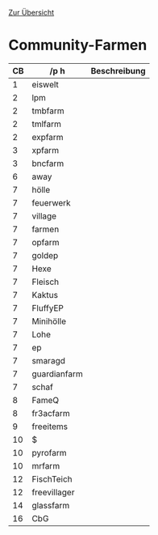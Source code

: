 [Zur Übersicht](README.md)

# Community-Farmen

|CB|/p h|Beschreibung|
|---|---|---|
|1|eiswelt||
|2|lpm||
|2|tmbfarm||
|2|tmlfarm||
|2|expfarm||
|3|xpfarm||
|3|bncfarm||
|6|away||
|7|hölle||
|7|feuerwerk||
|7|village||
|7|farmen||
|7|opfarm||
|7|goldep||
|7|Hexe||
|7|Fleisch||
|7|Kaktus||
|7|FluffyEP||
|7|Minihölle||
|7|Lohe||
|7|ep||
|7|smaragd||
|7|guardianfarm||
|7|schaf||
|8|FameQ||
|8|fr3acfarm||
|9|freeitems||
|10|$||
|10|pyrofarm||
|10|mrfarm||
|12|FischTeich||
|12|freevillager||
|14|glassfarm||
|16|CbG||

